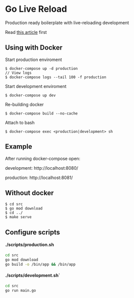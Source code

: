 # Go Live Reload
Production ready boilerplate with live-reloading development

Read [this article](https://medium.com/@kdarutkin/how-to-live-reload-code-for-golang-and-docker-without-third-parties-ee90721ef641) first


## Using with Docker
Start production enviroment
```
$ docker-compose up -d production
// View logs
$ docker-compose logs --tail 100 -f production
```

Start development enviroment 
```
$ docker-compose up dev
```

Re-building docker
```
$ docker-compose build --no-cache
```

Attach to bash
```
$ docker-compose exec <production|development> sh
```

## Example
After running docker-compose open:

development: http://localhost:8080/

production:  http://localhost:8081/ 

## Without docker
```
$ cd src
$ go mod download
$ cd ../
$ make serve
``` 

## Configure scripts
#### ./scripts/production.sh
```bash
cd src 
go mod download
go build -o /bin/app && /bin/app
```

#### ./scripts/development.sh`
```bash
cd src
go run main.go
```
